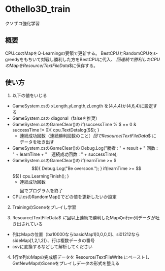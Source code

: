 # Othello3D_train
クソザコ強化学習

## 概要

CPU.csのMapをQ-Learningの要領で更新する。
BestCPUとRandomCPUをε-greedyをもちいて対戦し勝利した方をBestCPUに代入、
$回連続で勝利したCPUのMapをResource/TextFileData$$に保存する。

## 使い方

1. 以下の値をいじる
- GameSystem.csの xLength,yLength,zLength を(4,4,4)か(4,6,4)に設定する
- GameSystem.csの diagonal（falseを推奨）
- GameSystem.csのGameClear()の if(successTime % $ == 0 & successTime != 0){ cpu.TextDetalog($$); }
  - 連続成功回数（連続勝利回数のこと）$回で Resource/TextFileData$$ にデータを吐き出す
- GameSystem.csのGameClear()の Debug.Log("勝者 : " + result + "   回数 : " + learnTime + "　連続成功回数 : " + successTime);
- GameSystem.csのGameClear()の if(learnTime >= $$$){ Debug.Log("Be oversoon."); } if(learnTime >= $$$$){ cpu.LearningFinish(); }
  - 連続成功回数$$$$回でプログラムを終了
- CPU.csのRandomMap()でどの値を更新したいか設定

2. TrainingのSceneをプレイし学習

3. Resource/TextFileData$ $に$回以上連続で勝利したMapのn行m列データが吐き出されている
- 列はMapの位置（ba10000ならbasicMap1[0,0,0,0]、si01212ならsideMap[1,2,1,2]）、行は複数データの番号
- csvに変換するなどして解析してください

4. 1行m列のMapの完成版データを Resource/TextFileWrite にペーストしGetNewMapのSceneをプレイしデータの形式を整える
